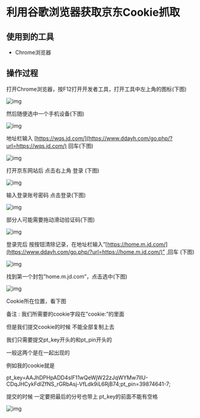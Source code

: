 # 利用谷歌浏览器获取京东Cookie抓取

## 使用到的工具

- Chrome浏览器

## 操作过程

打开Chrome浏览器，按F12打开开发者工具，打开工具中左上角的图标(下图)

![img](http://imgoss.xgss.net/picgo/a154a6e38730498cb9a8f8244e56e890?aliyunoss)

然后随便选中一个手机设备(下图)

![img](http://imgoss.xgss.net/picgo/f9add4b1c06248e89208e4d4dab88085?aliyunoss)

地址栏输入 [https://wqs.jd.com/](https://www.ddayh.com/go.php/?url=https://wqs.jd.com/) 回车(下图)

![img](http://imgoss.xgss.net/picgo/95dbb8f147634f5da344b56eae772e15?aliyunoss)

打开京东网站后 点击右上角 登录 (下图)

![img](http://imgoss.xgss.net/picgo/f68f0ef516ee493fa3c91e09641a4916?aliyunoss)

输入登录账号密码 点击登录(下图)

![img](http://imgoss.xgss.net/picgo/3780492a021f49f7860810aa1d135374?aliyunoss)

部分人可能需要拖动滑动验证码(下图)

![img](http://imgoss.xgss.net/picgo/8a43b70cf0b4457cac59215d78ab5ed0?aliyunoss)

登录完后 按按钮清除记录，在地址栏输入”[https://home.m.jd.com/](https://www.ddayh.com/go.php/?url=https://home.m.jd.com/)” ,回车 (下图)

![img](http://imgoss.xgss.net/picgo/7b242d5bf5d147f58539c5e6a5f01cd2?aliyunoss)

找到第一个封包”home.m.jd.com”，点击选中(下图)

![img](http://imgoss.xgss.net/picgo/5a01d0b4249c4ea4b65209ffdd893c94?aliyunoss)

Cookie所在位置，看下图

备注 : 我们所需要的cookie字段在”cookie:”的里面

但是我们提交cookie的时候 不能全部复制上去

我们只需要提交pt_key开头的和pt_pin开头的

一般这两个是在一起出现的

例如我的cookie就是

pt_key=AAJhDPHpADD4slF11wQeWjW22zJqWYMw7lIU-CDqJHCykFdIZfNS_rGRbAsj-VfLdk9iL6RjB74;pt_pin=39874641-7;

提交的时候 一定要把最后的分号也带上  pt_key的前面不能有空格



![img](http://imgoss.xgss.net/picgo/d861069047f9419ab3f4a18218bd1598?aliyunoss)

 
